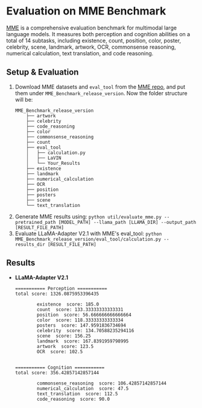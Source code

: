 # Evaluation on MME Benchmark

[MME](https://github.com/BradyFU/Awesome-Multimodal-Large-Language-Models/tree/Evaluation) is a comprehensive evaluation benchmark for multimodal large language models. It measures both perception and cognition abilities on a total of 14 subtasks, including existence, count, position, color, poster, celebrity, scene, landmark, artwork, OCR, commonsense reasoning, numerical calculation, text translation, and code reasoning.

## Setup & Evaluation

1. Download MME datasets and `eval_tool` from the [MME repo](https://github.com/bradyfu/awesome-multimodal-large-language-models#our-mllm-works), and put them under `MME_Benchmark_release_version`. Now the folder structure will be:
    ```
    MME_Benchmark_release_version
        ├── artwork
        ├── celebrity
        ├── code_reasoning
        ├── color
        ├── commonsense_reasoning
        ├── count
        ├── eval_tool
        │   ├── calculation.py
        │   ├── LaVIN
        │   └── Your_Results
        ├── existence
        ├── landmark
        ├── numerical_calculation
        ├── OCR
        ├── position
        ├── posters
        ├── scene
        └── text_translation
    ```
2. Generate MME results using: `python util/evaluate_mme.py --pretrained_path [MODEL_PATH] --llama_path [LLAMA_DIR] --output_path [RESULT_FILE_PATH]`
3. Evaluate LLaMA-Adapter V2.1 with MME's eval_tool: `python MME_Benchmark_release_version/eval_tool/calculation.py --results_dir [RESULT_FILE_PATH]`

## Results

* **LLaMA-Adapter V2.1**

    ```
    =========== Perception ===========
    total score: 1326.0875953396435 

            existence  score: 185.0
            count  score: 133.33333333333331
            position  score: 56.666666666666664
            color  score: 118.33333333333334
            posters  score: 147.9591836734694
            celebrity  score: 134.70588235294116
            scene  score: 156.25
            landmark  score: 167.8391959798995
            artwork  score: 123.5
            OCR  score: 102.5


    =========== Cognition ===========
    total score: 356.42857142857144 

            commonsense_reasoning  score: 106.42857142857144
            numerical_calculation  score: 47.5
            text_translation  score: 112.5
            code_reasoning  score: 90.0

    ```
